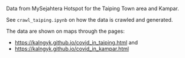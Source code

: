 

Data from MySejahtera Hotspot for the Taiping Town area and Kampar.

See `crawl_taiping.ipynb` on how the data is crawled and generated.

The data are shown on maps through the pages:

- https://kalngyk.github.io/covid_in_taiping.html and
- https://kalngyk.github.io/covid_in_kampar.html
